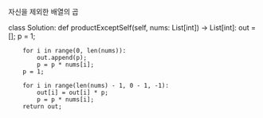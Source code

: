 자신을 제외한 배열의 곱 


class Solution:
    def productExceptSelf(self, nums: List[int]) -> List[int]:
        out = [];
        p = 1;
        
        for i in range(0, len(nums)):
            out.append(p);
            p = p * nums[i];
        p = 1;
        
        for i in range(len(nums) - 1, 0 - 1, -1):
            out[i] = out[i] * p;
            p = p * nums[i];
        return out;
